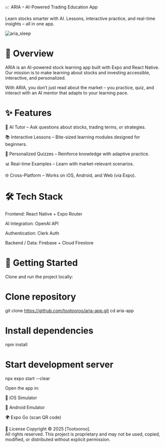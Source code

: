 📈 ARIA – AI-Powered Trading Education App

Learn stocks smarter with AI. Lessons, interactive practice, and real-time insights – all in one app.

![aria_sleep](https://github.com/user-attachments/assets/70722776-7e7a-4e48-9a22-44165ab92b0c)

# 🚀 Overview

ARIA is an AI-powered stock learning app built with Expo
 and React Native.
Our mission is to make learning about stocks and investing accessible, interactive, and personalized.

With ARIA, you don’t just read about the market – you practice, quiz, and interact with an AI mentor that adapts to your learning pace.

# ✨ Features

🤖 AI Tutor – Ask questions about stocks, trading terms, or strategies.

📚 Interactive Lessons – Bite-sized learning modules designed for beginners.

🎯 Personalized Quizzes – Reinforce knowledge with adaptive practice.

📊 Real-time Examples – Learn with market-relevant scenarios.

🌐 Cross-Platform – Works on iOS, Android, and Web (via Expo).

# 🛠️ Tech Stack

Frontend: React Native + Expo Router

AI Integration: OpenAI API

Authentication: Clerk Auth

Backend / Data: Firebase + Cloud Firestore

# 📲 Getting Started

Clone and run the project locally:

# Clone repository
git clone https://github.com/tootooroo/aria-app.git
cd aria-app

# Install dependencies
npm install

# Start development server
npx expo start --clear


Open the app in:

📱 iOS Simulator

🤖 Android Emulator

🌍 Expo Go (scan QR code)




📜 License
Copyright © 2025 [Tootooroo].  
All rights reserved. This project is proprietary and may not be used, copied, modified, or distributed without explicit permission.
